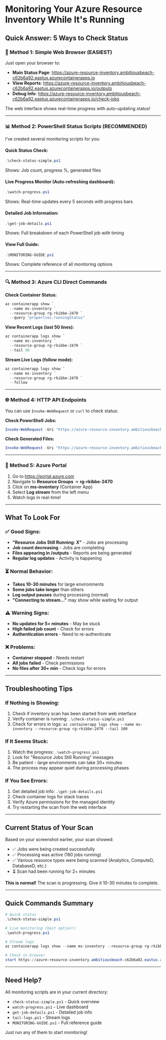 # Monitoring Your Azure Resource Inventory While It's Running

## Quick Answer: 5 Ways to Check Status

### 🎯 Method 1: Simple Web Browser (EASIEST)
Just open your browser to:
- **Main Status Page**: https://azure-resource-inventory.ambitiousbeach-c62b6a92.eastus.azurecontainerapps.io
- **View Reports**: https://azure-resource-inventory.ambitiousbeach-c62b6a92.eastus.azurecontainerapps.io/outputs  
- **Debug Info**: https://azure-resource-inventory.ambitiousbeach-c62b6a92.eastus.azurecontainerapps.io/check-jobs

The web interface shows real-time progress with auto-updating status!

---

### 📊 Method 2: PowerShell Status Scripts (RECOMMENDED)

I've created several monitoring scripts for you:

#### **Quick Status Check:**
```powershell
.\check-status-simple.ps1
```
Shows: Job count, progress %, generated files

#### **Live Progress Monitor (Auto-refreshing dashboard):**
```powershell
.\watch-progress.ps1
```
Shows: Real-time updates every 5 seconds with progress bars

#### **Detailed Job Information:**
```powershell
.\get-job-details.ps1
```
Shows: Full breakdown of each PowerShell job with timing

#### **View Full Guide:**
```powershell
.\MONITORING-GUIDE.ps1
```
Shows: Complete reference of all monitoring options

---

### 🔍 Method 3: Azure CLI Direct Commands

**Check Container Status:**
```powershell
az containerapp show `
  --name ms-inventory `
  --resource-group rg-rkibbe-2470 `
  --query "properties.runningStatus"
```

**View Recent Logs (last 50 lines):**
```powershell
az containerapp logs show `
  --name ms-inventory `
  --resource-group rg-rkibbe-2470 `
  --tail 50
```

**Stream Live Logs (follow mode):**
```powershell
az containerapp logs show `
  --name ms-inventory `
  --resource-group rg-rkibbe-2470 `
  --follow
```

---

### 🌐 Method 4: HTTP API Endpoints

You can use `Invoke-WebRequest` or `curl` to check status:

**Check PowerShell Jobs:**
```powershell
Invoke-WebRequest -Uri "https://azure-resource-inventory.ambitiousbeach-c62b6a92.eastus.azurecontainerapps.io/check-jobs" | Select-Object -ExpandProperty Content
```

**Check Generated Files:**
```powershell
Invoke-WebRequest -Uri "https://azure-resource-inventory.ambitiousbeach-c62b6a92.eastus.azurecontainerapps.io/debug-files" | Select-Object -ExpandProperty Content
```

---

### 📱 Method 5: Azure Portal

1. Go to https://portal.azure.com
2. Navigate to **Resource Groups** → **rg-rkibbe-2470**
3. Click on **ms-inventory** (Container App)
4. Select **Log stream** from the left menu
5. Watch logs in real-time!

---

## What To Look For

### ✅ Good Signs:
- **"Resource Jobs Still Running: X"** - Jobs are processing
- **Job count decreasing** - Jobs are completing
- **Files appearing in /outputs** - Reports are being generated
- **Regular log updates** - Activity is happening

### ⏳ Normal Behavior:
- **Takes 10-30 minutes** for large environments
- **Some jobs take longer** than others
- **Log output pauses** during processing (normal)
- **"Connecting to stream..."** may show while waiting for output

### ⚠️ Warning Signs:
- **No updates for 5+ minutes** - May be stuck
- **High failed job count** - Check for errors
- **Authentication errors** - Need to re-authenticate

### ❌ Problems:
- **Container stopped** - Needs restart
- **All jobs failed** - Check permissions
- **No files after 30+ min** - Check logs for errors

---

## Troubleshooting Tips

### If Nothing is Showing:
1. Check if inventory scan has been started from web interface
2. Verify container is running: `.\check-status-simple.ps1`
3. Check for errors in logs: `az containerapp logs show --name ms-inventory --resource-group rg-rkibbe-2470 --tail 100`

### If It Seems Stuck:
1. Watch the progress: `.\watch-progress.ps1`
2. Look for "Resource Jobs Still Running" messages
3. Be patient - large environments can take 30+ minutes
4. The process may appear quiet during processing phases

### If You See Errors:
1. Get detailed job info: `.\get-job-details.ps1`
2. Check container logs for stack traces
3. Verify Azure permissions for the managed identity
4. Try restarting the scan from the web interface

---

## Current Status of Your Scan

Based on your screenshot earlier, your scan showed:
- ✅ Jobs were being created successfully
- ✅ Processing was active (160 jobs running)
- ✅ Various resource types were being scanned (Analytics, ComputeD, DatabaseD, etc.)
- ⏳ Scan had been running for 2+ minutes

**This is normal!** The scan is progressing. Give it 10-30 minutes to complete.

---

## Quick Commands Summary

```powershell
# Quick status
.\check-status-simple.ps1

# Live monitoring (best option!)
.\watch-progress.ps1

# Stream logs
az containerapp logs show --name ms-inventory --resource-group rg-rkibbe-2470 --follow

# Check in browser
start https://azure-resource-inventory.ambitiousbeach-c62b6a92.eastus.azurecontainerapps.io
```

---

## Need Help?

All monitoring scripts are in your current directory:
- `check-status-simple.ps1` - Quick overview
- `watch-progress.ps1` - Live dashboard
- `get-job-details.ps1` - Detailed job info
- `tail-logs.ps1` - Stream logs
- `MONITORING-GUIDE.ps1` - Full reference guide

Just run any of them to start monitoring!
